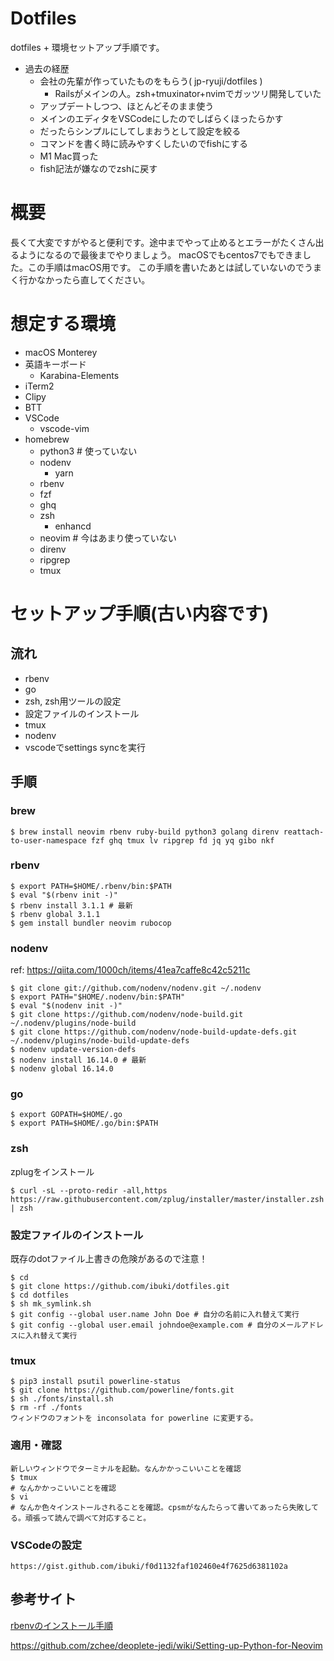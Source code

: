 # Dotfiles

dotfiles + 環境セットアップ手順です。
- 過去の経歴
  - 会社の先輩が作っていたものをもらう( jp-ryuji/dotfiles )
    - Railsがメインの人。zsh+tmuxinator+nvimでガッツリ開発していた
  - アップデートしつつ、ほとんどそのまま使う
  - メインのエディタをVSCodeにしたのでしばらくほったらかす
  - だったらシンプルにしてしまおうとして設定を絞る
  - コマンドを書く時に読みやすくしたいのでfishにする
  - M1 Mac買った
  - fish記法が嫌なのでzshに戻す

# 概要

長くて大変ですがやると便利です。途中までやって止めるとエラーがたくさん出るようになるので最後までやりましょう。
macOSでもcentos7でもできました。この手順はmacOS用です。
この手順を書いたあとは試していないのでうまく行かなかったら直してください。

# 想定する環境

- macOS Monterey
- 英語キーボード
  - Karabina-Elements
- iTerm2
- Clipy
- BTT
- VSCode
  - vscode-vim
- homebrew
  - python3 # 使っていない
  - nodenv
    - yarn
  - rbenv
  - fzf
  - ghq
  - zsh
    - enhancd
  - neovim # 今はあまり使っていない
  - direnv
  - ripgrep
  - tmux

# セットアップ手順(古い内容です)

## 流れ

- rbenv
- go
- zsh, zsh用ツールの設定
- 設定ファイルのインストール
- tmux
- nodenv
- vscodeでsettings syncを実行

## 手順

### brew

```
$ brew install neovim rbenv ruby-build python3 golang direnv reattach-to-user-namespace fzf ghq tmux lv ripgrep fd jq yq gibo nkf
```

### rbenv

```
$ export PATH=$HOME/.rbenv/bin:$PATH
$ eval "$(rbenv init -)"
$ rbenv install 3.1.1 # 最新
$ rbenv global 3.1.1
$ gem install bundler neovim rubocop
```

### nodenv

ref: https://qiita.com/1000ch/items/41ea7caffe8c42c5211c

```
$ git clone git://github.com/nodenv/nodenv.git ~/.nodenv
$ export PATH="$HOME/.nodenv/bin:$PATH"
$ eval "$(nodenv init -)"
$ git clone https://github.com/nodenv/node-build.git ~/.nodenv/plugins/node-build
$ git clone https://github.com/nodenv/node-build-update-defs.git ~/.nodenv/plugins/node-build-update-defs
$ nodenv update-version-defs
$ nodenv install 16.14.0 # 最新
$ nodenv global 16.14.0
```


### go

```
$ export GOPATH=$HOME/.go
$ export PATH=$HOME/.go/bin:$PATH
```

### zsh

zplugをインストール

```
$ curl -sL --proto-redir -all,https https://raw.githubusercontent.com/zplug/installer/master/installer.zsh | zsh
```

### 設定ファイルのインストール
既存のdotファイル上書きの危険があるので注意！

```
$ cd
$ git clone https://github.com/ibuki/dotfiles.git
$ cd dotfiles
$ sh mk_symlink.sh
$ git config --global user.name John Doe # 自分の名前に入れ替えて実行
$ git config --global user.email johndoe@example.com # 自分のメールアドレスに入れ替えて実行
```


### tmux
```
$ pip3 install psutil powerline-status
$ git clone https://github.com/powerline/fonts.git
$ sh ./fonts/install.sh
$ rm -rf ./fonts
ウィンドウのフォントを inconsolata for powerline に変更する。
```

### 適用・確認

```
新しいウィンドウでターミナルを起動。なんかかっこいいことを確認
$ tmux
# なんかかっこいいことを確認
$ vi
# なんか色々インストールされることを確認。cpsmがなんたらって書いてあったら失敗してる。頑張って読んで調べて対応すること。
```

### VSCodeの設定

```
https://gist.github.com/ibuki/f0d1132faf102460e4f7625d6381102a
```

## 参考サイト

[rbenvのインストール手順](https://qiita.com/issobero/items/e0443b79da117ed48294)

https://github.com/zchee/deoplete-jedi/wiki/Setting-up-Python-for-Neovim
